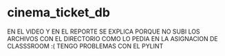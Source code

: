 # cinema_ticket_db

EN EL VIDEO Y EN EL REPORTE SE EXPLICA PORQUE NO SUBI LOS ARCHIVOS CON EL DIRECTORIO COMO LO PEDIA EN LA ASIGNACION DE CLASSSROOM :( 
TENGO PROBLEMAS CON EL PYLINT
